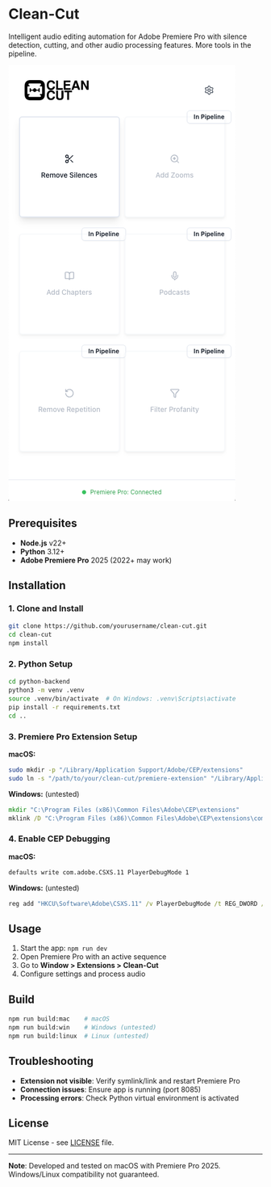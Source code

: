 # Clean-Cut

Intelligent audio editing automation for Adobe Premiere Pro with silence detection, cutting, and other audio processing features. More tools in the pipeline.

![Clean-Cut Interface](resources/screenshot.png)

## Prerequisites

- **Node.js** v22+
- **Python** 3.12+
- **Adobe Premiere Pro** 2025 (2022+ may work)

## Installation

### 1. Clone and Install

```bash
git clone https://github.com/yourusername/clean-cut.git
cd clean-cut
npm install
```

### 2. Python Setup

```bash
cd python-backend
python3 -m venv .venv
source .venv/bin/activate  # On Windows: .venv\Scripts\activate
pip install -r requirements.txt
cd ..
```

### 3. Premiere Pro Extension Setup

**macOS:**

```bash
sudo mkdir -p "/Library/Application Support/Adobe/CEP/extensions"
sudo ln -s "/path/to/your/clean-cut/premiere-extension" "/Library/Application Support/Adobe/CEP/extensions/com.cleancut.panel"
```

**Windows:** (untested)

```cmd
mkdir "C:\Program Files (x86)\Common Files\Adobe\CEP\extensions"
mklink /D "C:\Program Files (x86)\Common Files\Adobe\CEP\extensions\com.cleancut.panel" "C:\path\to\your\clean-cut\premiere-extension"
```

### 4. Enable CEP Debugging

**macOS:**

```bash
defaults write com.adobe.CSXS.11 PlayerDebugMode 1
```

**Windows:** (untested)

```cmd
reg add "HKCU\Software\Adobe\CSXS.11" /v PlayerDebugMode /t REG_DWORD /d 1
```

## Usage

1. Start the app: `npm run dev`
2. Open Premiere Pro with an active sequence
3. Go to **Window > Extensions > Clean-Cut**
4. Configure settings and process audio

## Build

```bash
npm run build:mac    # macOS
npm run build:win    # Windows (untested)
npm run build:linux  # Linux (untested)
```

## Troubleshooting

- **Extension not visible**: Verify symlink/link and restart Premiere Pro
- **Connection issues**: Ensure app is running (port 8085)
- **Processing errors**: Check Python virtual environment is activated

## License

MIT License - see [LICENSE](LICENSE) file.

---

**Note**: Developed and tested on macOS with Premiere Pro 2025. Windows/Linux compatibility not guaranteed.
